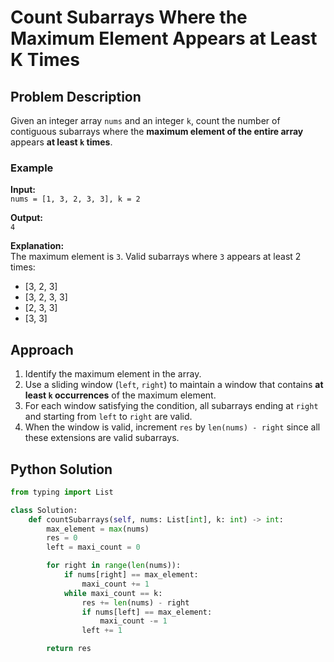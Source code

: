 # Count Subarrays Where the Maximum Element Appears at Least K Times

## Problem Description

Given an integer array `nums` and an integer `k`, count the number of contiguous subarrays where the **maximum element of the entire array** appears **at least `k` times**.

### Example

**Input:**  
`nums = [1, 3, 2, 3, 3], k = 2`

**Output:**  
`4`

**Explanation:**  
The maximum element is `3`. Valid subarrays where `3` appears at least 2 times:  
- [3, 2, 3]  
- [3, 2, 3, 3]  
- [2, 3, 3]  
- [3, 3]

## Approach

1. Identify the maximum element in the array.
2. Use a sliding window (`left`, `right`) to maintain a window that contains **at least `k` occurrences** of the maximum element.
3. For each window satisfying the condition, all subarrays ending at `right` and starting from `left` to `right` are valid.
4. When the window is valid, increment `res` by `len(nums) - right` since all these extensions are valid subarrays.

## Python Solution

```python
from typing import List

class Solution:
    def countSubarrays(self, nums: List[int], k: int) -> int:
        max_element = max(nums)
        res = 0
        left = maxi_count = 0

        for right in range(len(nums)):
            if nums[right] == max_element:
                maxi_count += 1
            while maxi_count == k:
                res += len(nums) - right
                if nums[left] == max_element:
                    maxi_count -= 1
                left += 1

        return res
```